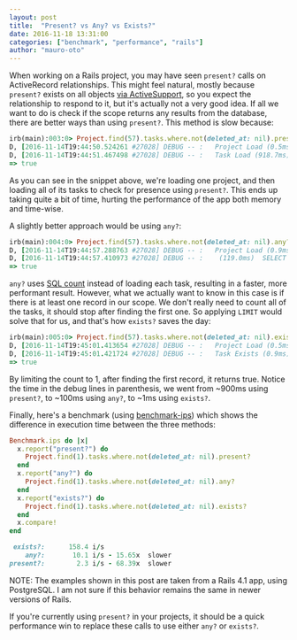 ```yaml
---
layout: post
title:  "Present? vs Any? vs Exists?"
date: 2016-11-18 13:31:00
categories: ["benchmark", "performance", "rails"]
author: "mauro-oto"
---
```


When working on a Rails project, you may have seen `present?` calls on
ActiveRecord relationships. This might feel natural, mostly because `present?`
exists on all objects [via ActiveSupport](http://guides.rubyonrails.org/active_support_core_extensions.html#blank-questionmark-and-present-questionmark), so you expect the relationship to respond to it,
but it's actually not a very good idea. If all we want to do is check if the
scope returns any results from the database, there are better ways than using
`present?`. This method is slow because:

```ruby
irb(main):003:0> Project.find(57).tasks.where.not(deleted_at: nil).present?
D, [2016-11-14T19:44:50.524261 #27028] DEBUG -- :   Project Load (0.5ms)  SELECT  "projects".* FROM "projects"  WHERE "projects"."enabled" = 't' AND "projects"."id" = $1 LIMIT 1  [["id", 57]]
D, [2016-11-14T19:44:51.467498 #27028] DEBUG -- :   Task Load (918.7ms)  SELECT "tasks".* FROM "tasks" INNER JOIN "boards" ON "tasks"."board_id" = "boards"."id" WHERE "tasks"."enabled" = 't' AND "boards"."project_id" = $1 AND "boards"."enabled" = 't' AND ("tasks"."deleted_at" IS NOT NULL)  [["project_id", 57]]
=> true
```

As you can see in the snippet above, we're loading one project, and then loading
all of its tasks to check for presence using `present?`. This ends up taking
quite a bit of time, hurting the performance of the app both memory and
time-wise.

A slightly better approach would be using `any?`:

```ruby
irb(main):004:0> Project.find(57).tasks.where.not(deleted_at: nil).any?
D, [2016-11-14T19:44:57.288763 #27028] DEBUG -- :   Project Load (0.9ms)  SELECT  "projects".* FROM "projects"  WHERE "projects"."enabled" = 't' AND "projects"."id" = $1 LIMIT 1  [["id", 57]]
D, [2016-11-14T19:44:57.410973 #27028] DEBUG -- :    (119.0ms)  SELECT COUNT(*) FROM "tasks" INNER JOIN "boards" ON "tasks"."board_id" = "boards"."id" WHERE "tasks"."enabled" = 't' AND "boards"."project_id" = $1 AND "boards"."enabled" = 't' AND ("tasks"."deleted_at" IS NOT NULL)  [["project_id", 57]]
=> true
```

`any?` uses [SQL count](http://www.w3schools.com/sql/sql_func_count.asp) instead
of loading each task, resulting in a faster, more performant result. However,
what we actually want to know in this case is if there is at least one record in
our scope. We don't really need to count all of the tasks, it should stop after
finding the first one. So applying `LIMIT` would solve that for us, and that's
how `exists?` saves the day:

```ruby
irb(main):005:0> Project.find(57).tasks.where.not(deleted_at: nil).exists?
D, [2016-11-14T19:45:01.413654 #27028] DEBUG -- :   Project Load (0.5ms)  SELECT  "projects".* FROM "projects"  WHERE "projects"."enabled" = 't' AND "projects"."id" = $1 LIMIT 1  [["id", 57]]
D, [2016-11-14T19:45:01.421724 #27028] DEBUG -- :   Task Exists (0.9ms)  SELECT  1 AS one FROM "tasks" INNER JOIN "boards" ON "tasks"."board_id" = "boards"."id" WHERE "tasks"."enabled" = 't' AND "boards"."project_id" = $1 AND "boards"."enabled" = 't' AND ("tasks"."deleted_at" IS NOT NULL) LIMIT 1  [["project_id", 57]]
=> true
```

By limiting the count to 1, after finding the first record, it returns true.
Notice the time in the debug lines in parenthesis, we went from ~900ms using
`present?`, to ~100ms using `any?`, to ~1ms using `exists?`.

Finally, here's a benchmark (using [benchmark-ips](https://github.com/evanphx/benchmark-ips)) which shows the difference in execution time between the three methods:

```ruby
Benchmark.ips do |x|
  x.report("present?") do
    Project.find(1).tasks.where.not(deleted_at: nil).present?
  end
  x.report("any?") do
    Project.find(1).tasks.where.not(deleted_at: nil).any?
  end
  x.report("exists?") do
    Project.find(1).tasks.where.not(deleted_at: nil).exists?
  end
  x.compare!
end

 exists?:      158.4 i/s
    any?:       10.1 i/s - 15.65x  slower
present?:        2.3 i/s - 68.39x  slower
```

NOTE: The examples shown in this post are taken from a Rails 4.1 app, using
PostgreSQL. I am not sure if this behavior remains the same in newer versions
of Rails.

If you're currently using `present?` in your projects, it should be a
quick performance win to replace these calls to use either `any?` or `exists?`.
